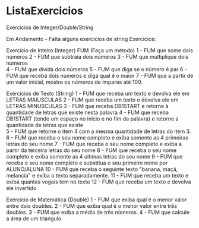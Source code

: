 # ListaExercicios
Exercicios de Integer/Double/String

Em Andamento - Falta alguns exercicios de string
Exercícios: 
 
Exercício de Inteiro (Integer) 
FUM (Faça um método) 
1 - FUM que some dois números 
2 - FUM que subtraia dois números 
3 - FUM que multiplique dois números  
4 - FUM que dívida dois números 
5 - FUM que diga se o número é par 
6 - FUM que receba dois números e diga qual é o maior 
7 - FUM que a partir de um valor inicial, mostre os números de ímpares até 100.  
 
Exercícios de Texto (String) 
1 - FUM que receba um texto e devolva ele em LETRAS MAIUSCULAS 
2 - FUM que receba um texto e devolva ele em LETRAS MINUSCULAS 
3 - FUM que receba DB1START e retorne à quantidade de letras que existe nesta palavra 
4 - FUM que receba DB1START (tendo um espaço no início e no fim da palavra) e retorne a quantidade de letras que existe  
5 - FUM que retorne o item 4 com a mesma quantidade de letras do item 3. 
6 - FUM que receba o seu nome completo e exiba somente as 4 primeiras letras do seu nome 
7 - FUM que receba o seu nome completo e exiba a partir da terceira letras do seu nome 
8 - FUM que receba o seu nome completo e exiba somente as 4 ultimas letras do seu nome 
9 - FUM que receba o seu nome completo e substitua o seu primeiro nome por ALUNO/ALUNA 
10 - FUM que receba o seguinte texto "banana, maçã, melancia" e exiba o texto separadamente. 
11 - FUM que receba um texto e exiba quantas vogais tem no texto 
12 - FUM que receba um texto e devolva ele invertido 
 
 
 
 
Exercício de Matemática (Double) 
1 - FUM que exiba qual é o menor valor entre dois doubles. 
2 - FUM que exiba qual é o menor valor entre três doubles. 
3 - FUM que exiba a média de três números. 
4 - FUM que calcule a área de um triangulo
